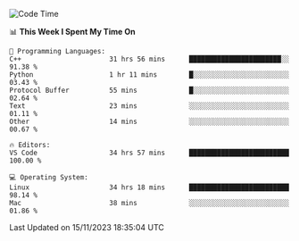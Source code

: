 
<!--START_SECTION:waka-->
![Code Time](http://img.shields.io/badge/Code%20Time-1%2C326%20hrs%203%20mins-blue)

📊 **This Week I Spent My Time On** 

```text
💬 Programming Languages: 
C++                      31 hrs 56 mins      ███████████████████████░░   91.38 % 
Python                   1 hr 11 mins        █░░░░░░░░░░░░░░░░░░░░░░░░   03.43 % 
Protocol Buffer          55 mins             █░░░░░░░░░░░░░░░░░░░░░░░░   02.64 % 
Text                     23 mins             ░░░░░░░░░░░░░░░░░░░░░░░░░   01.11 % 
Other                    14 mins             ░░░░░░░░░░░░░░░░░░░░░░░░░   00.67 % 

🔥 Editors: 
VS Code                  34 hrs 57 mins      █████████████████████████   100.00 % 

💻 Operating System: 
Linux                    34 hrs 18 mins      █████████████████████████   98.14 % 
Mac                      38 mins             ░░░░░░░░░░░░░░░░░░░░░░░░░   01.86 % 
```


 Last Updated on 15/11/2023 18:35:04 UTC
<!--END_SECTION:waka-->


